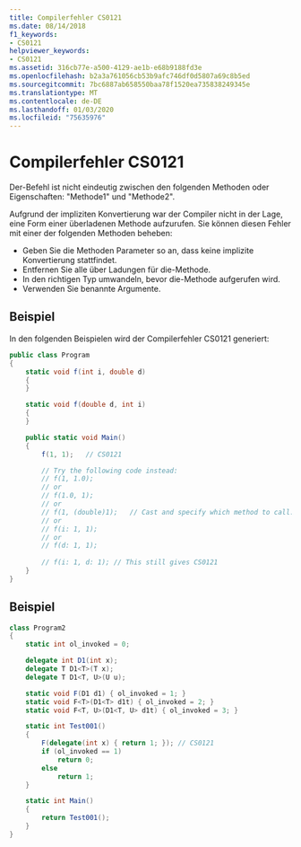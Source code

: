 ```yaml
---
title: Compilerfehler CS0121
ms.date: 08/14/2018
f1_keywords:
- CS0121
helpviewer_keywords:
- CS0121
ms.assetid: 316cb77e-a500-4129-ae1b-e68b9188fd3e
ms.openlocfilehash: b2a3a761056cb53b9afc746df0d5807a69c8b5ed
ms.sourcegitcommit: 7bc6887ab658550baa78f1520ea735838249345e
ms.translationtype: MT
ms.contentlocale: de-DE
ms.lasthandoff: 01/03/2020
ms.locfileid: "75635976"
---
```

# <a name="compiler-error-cs0121"></a>Compilerfehler CS0121

Der-Befehl ist nicht eindeutig zwischen den folgenden Methoden oder Eigenschaften: "Methode1" und "Methode2".

Aufgrund der impliziten Konvertierung war der Compiler nicht in der Lage, eine Form einer überladenen Methode aufzurufen. Sie können diesen Fehler mit einer der folgenden Methoden beheben:

- Geben Sie die Methoden Parameter so an, dass keine implizite Konvertierung stattfindet.
- Entfernen Sie alle über Ladungen für die-Methode.
- In den richtigen Typ umwandeln, bevor die-Methode aufgerufen wird.
- Verwenden Sie benannte Argumente.

## <a name="example"></a>Beispiel

In den folgenden Beispielen wird der Compilerfehler CS0121 generiert:

```csharp
public class Program
{
    static void f(int i, double d)
    {
    }

    static void f(double d, int i)
    {
    }

    public static void Main()
    {
        f(1, 1);   // CS0121

        // Try the following code instead:
        // f(1, 1.0);
        // or
        // f(1.0, 1);
        // or
        // f(1, (double)1);   // Cast and specify which method to call.
        // or
        // f(i: 1, 1);
        // or
        // f(d: 1, 1);
        
        // f(i: 1, d: 1); // This still gives CS0121
    }
}
```

## <a name="example"></a>Beispiel

```csharp
class Program2
{
    static int ol_invoked = 0;

    delegate int D1(int x);
    delegate T D1<T>(T x);
    delegate T D1<T, U>(U u);

    static void F(D1 d1) { ol_invoked = 1; }
    static void F<T>(D1<T> d1t) { ol_invoked = 2; }
    static void F<T, U>(D1<T, U> d1t) { ol_invoked = 3; }

    static int Test001()
    {
        F(delegate(int x) { return 1; }); // CS0121
        if (ol_invoked == 1)
            return 0;
        else
            return 1;
    }

    static int Main()
    {
        return Test001();
    }
}
```

